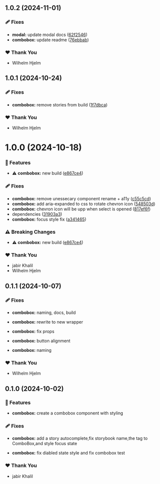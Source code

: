 ## 1.0.2 (2024-11-01)

### 🩹 Fixes

- **modal:** update modal docs ([62f2546](https://github.com/migrationsverket/midas/commit/62f2546))
- **combobox:** update readme ([76ebbab](https://github.com/migrationsverket/midas/commit/76ebbab))

### ❤️  Thank You

- Wilhelm Hjelm

## 1.0.1 (2024-10-24)

### 🩹 Fixes

- **combobox:** remove stories from build ([1f7dbca](https://github.com/migrationsverket/midas/commit/1f7dbca))

### ❤️  Thank You

- Wilhelm Hjelm

# 1.0.0 (2024-10-18)

### 🚀 Features

- ⚠️  **combobox:** new build ([e867ce4](https://github.com/migrationsverket/midas/commit/e867ce4))

### 🩹 Fixes

- **combobox:** remove unessecary component rename + a11y ([c55c5cd](https://github.com/migrationsverket/midas/commit/c55c5cd))
- **combobox:** add aria-expanded to css to rotate chevron icon ([548503d](https://github.com/migrationsverket/midas/commit/548503d))
- **combobox:** chevron icon will be upp when select is opened ([817ef6f](https://github.com/migrationsverket/midas/commit/817ef6f))
- dependencies ([31903a3](https://github.com/migrationsverket/midas/commit/31903a3))
- **combobox:** focus style fix ([a341465](https://github.com/migrationsverket/midas/commit/a341465))

### ⚠️  Breaking Changes

- ⚠️  **combobox:** new build ([e867ce4](https://github.com/migrationsverket/midas/commit/e867ce4))

### ❤️  Thank You

- jabir Khalil
- Wilhelm Hjelm

## 0.1.1 (2024-10-07)


### 🩹 Fixes

- **combobox:** naming, docs, build

- **combobox:** rewrite to new wrapper

- **combobox:** fix props

- **combobox:** button alignment

- **combobox:** naming


### ❤️  Thank You

- Wilhelm Hjelm

## 0.1.0 (2024-10-02)


### 🚀 Features

- **combobox:** create a combobox component with styling


### 🩹 Fixes

- **combobox:** add a story autocomplete,fix storybook name,the tag to ComboBox,and style focus state

- **combobox:** fix diabled state style and fix combobox test


### ❤️  Thank You

- jabir Khalil